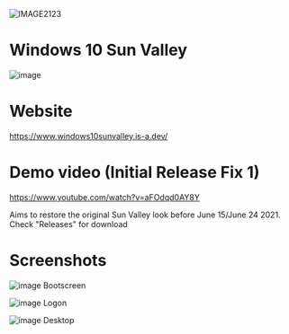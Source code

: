 ![IMAGE2123](https://github.com/user-attachments/assets/ce2b4123-e65b-455e-9d44-3c66d709679c)
# Windows 10 Sun Valley
![image](https://github.com/user-attachments/assets/666a6698-edf5-4b70-9360-4a88b0c6e3ef)

# Website
https://www.windows10sunvalley.is-a.dev/

# Demo video (Initial Release Fix 1)
https://www.youtube.com/watch?v=aFOdqd0AY8Y

Aims to restore the original Sun Valley look before June 15/June 24 2021.
Check "Releases" for download

# Screenshots
![image](https://github.com/user-attachments/assets/d5f6385f-4ca6-41b8-93e2-da573037cf99)
Bootscreen

![image](https://github.com/user-attachments/assets/17a8533a-59a4-459c-b494-644571a1c7b3)
Logon

![image](https://github.com/user-attachments/assets/de5a9b73-112c-4a0a-a7be-ef203467da99)
Desktop
